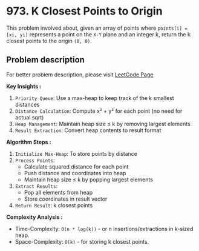# 973. K Closest Points to Origin

This problem involved about, given an array of points where `points[i] = [xi, yi]` represents a point on the `X-Y` plane and an integer k, return the k closest points to the origin `(0, 0)`.

## Problem description

For better problem description, please visit [LeetCode Page](https://leetcode.com/problems/k-closest-points-to-origin/description/)

**Key Insights :**<br/>

1. `Priority Queue`: Use a max-heap to keep track of the k smallest distances
2. `Distance Calculation`: Compute x² + y² for each point (no need for actual sqrt)
3. `Heap Management`: Maintain heap size ≤ k by removing largest elements
4. `Result Extraction`: Convert heap contents to result format

**Algorithm Steps :**<br/>

1. `Initialize Max-Heap`: To store points by distance
2. `Process Points`:
    - Calculate squared distance for each point
    - Push distance and coordinates into heap
    - Maintain heap size ≤ k by popping largest elements
3. `Extract Results`:
    - Pop all elements from heap
    - Store coordinates in result vector
4. `Return Result`: k closest points

**Complexity Analysis :**<br/>

-   Time-Complexity: `O(n * log(k))` - or n insertions/extractions in k-sized heap.
-   Space-Complexity: `O(k)` - for storing k closest points.
